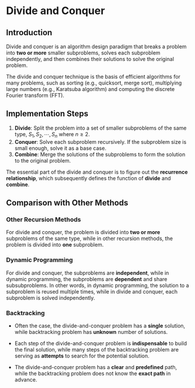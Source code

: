 # Divide and Conquer

## Introduction

Divide and conquer is an algorithm design paradigm that breaks a problem into
**two or more** smaller subproblems, solves each subproblem independently, and then
combines their solutions to solve the original problem.

The divide and conquer technique is the basis of efficient algorithms for many problems,
such as sorting (e.g., quicksort, merge sort), multiplying large numbers
(e.g., Karatsuba algorithm) and computing the discrete Fourier transform (FFT).

## Implementation Steps

1. **Divide**: Split the problem into a set of smaller subproblems of the same type,
${S_1, S_2, \cdots, S_n}$ where $n \geq 2$.
2. **Conquer**: Solve each subproblem recursively. If the subproblem size is small enough,
solve it as a base case.
3. **Combine**: Merge the solutions of the subproblems to form the solution to the
original problem.

The essential part of the divide and conquer is to figure out the
**recurrence relationship**, which subsequently defines the function of **divide** and **combine**.

## Comparison with Other Methods

### Other Recursion Methods

For divide and conquer, the problem is divided into **two or more** subproblems of the
same type, while in other recursion methods, the problem is divided into **one** subproblem.

### Dynamic Programming

For divide and conquer, the subproblems are **independent**, while in
dynamic programming, the subproblems are **dependent** and share subsubproblems.
In other words, in dynamic programming, the solution to a subproblem is reused multiple
times, while in divide and conquer, each subproblem is solved independently.

### Backtracking

- Often the case, the divide-and-conquer problem has a **single** solution, while
backtracking problem has **unknown** number of solutions.

- Each step of the divide-and-conquer problem is **indispensable** to build the final
solution, while many steps of the backtracking problem are serving as **attempts** to
search for the potential solution.

- The divide-and-conquer problem has a **clear** and **predefined** path, while the
backtracking problem does not know the **exact path** in advance.
